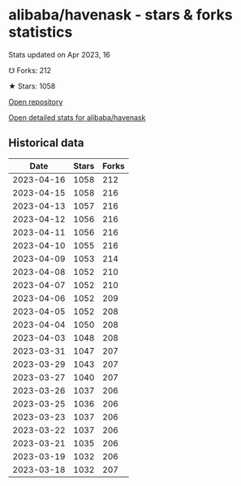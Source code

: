 # alibaba/havenask - stars & forks statistics

Stats updated on Apr 2023, 16

☋ Forks: 212

★ Stars: 1058

[Open repository](https://github.com/alibaba/havenask)

[Open detailed stats for alibaba/havenask](https://reviewgithub.com/rep/alibaba/havenask)

## Historical data
| Date | Stars | Forks |
|------|-------|-------|
| 2023-04-16 | 1058 | 212 | 
| 2023-04-15 | 1058 | 216 | 
| 2023-04-13 | 1057 | 216 | 
| 2023-04-12 | 1056 | 216 | 
| 2023-04-11 | 1056 | 216 | 
| 2023-04-10 | 1055 | 216 | 
| 2023-04-09 | 1053 | 214 | 
| 2023-04-08 | 1052 | 210 | 
| 2023-04-07 | 1052 | 210 | 
| 2023-04-06 | 1052 | 209 | 
| 2023-04-05 | 1052 | 208 | 
| 2023-04-04 | 1050 | 208 | 
| 2023-04-03 | 1048 | 208 | 
| 2023-03-31 | 1047 | 207 | 
| 2023-03-29 | 1043 | 207 | 
| 2023-03-27 | 1040 | 207 | 
| 2023-03-26 | 1037 | 206 | 
| 2023-03-25 | 1036 | 206 | 
| 2023-03-23 | 1037 | 206 | 
| 2023-03-22 | 1037 | 206 | 
| 2023-03-21 | 1035 | 206 | 
| 2023-03-19 | 1032 | 206 | 
| 2023-03-18 | 1032 | 207 | 


